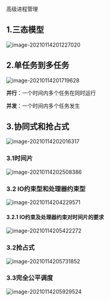 高级进程管理

## 1.三态模型

![image-20210114201227020](https://gitee.com/long_kejie/image/raw/master/image-20210114201227020.png)	

## 2.单任务到多任务

![image-20210114201719628](https://gitee.com/long_kejie/image/raw/master/image-20210114201719628.png)



**并行**：一个时间内多个任务在同时运行

**并发**：一个时间内多个任务发生



## 3.协同式和抢占式

![image-20210114202016317](https://gitee.com/long_kejie/image/raw/master/image-20210114202016317.png)

### 3.1时间片

![image-20210114202508386](https://gitee.com/long_kejie/image/raw/master/image-20210114202508386.png)

### 3.2 IO约束型和处理器约束型

![image-20210114204229571](https://gitee.com/long_kejie/image/raw/master/image-20210114204229571.png)

#### 3.2.1 IO约束及处理器约束对时间片的要求

![image-20210114205422272](https://gitee.com/long_kejie/image/raw/master/image-20210114205422272.png)

### 3.2抢占式

![image-20210114205731852](https://gitee.com/long_kejie/image/raw/master/image-20210114205731852.png)

### 3.3完全公平调度

![image-20210114205929524](https://gitee.com/long_kejie/image/raw/master/image-20210114205929524.png)